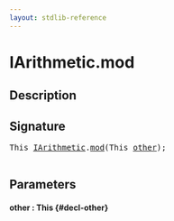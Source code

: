 ```yaml
---
layout: stdlib-reference
---
```


# IArithmetic\.mod

## Description





## Signature 

<pre>
<span class="code_keyword">This</span> <a href="/stdlib-reference/interfaces/IArithmetic/index" class="code_type">IArithmetic</a>.<a href="/stdlib-reference/interfaces/IArithmetic/mod">mod</a>(<span class="code_keyword">This</span> <a href="/stdlib-reference/interfaces/IArithmetic/mod#decl-other" class="code_param">other</a>);

</pre>

## Parameters

#### other  : This {#decl-other}

